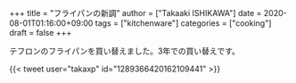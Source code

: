 +++
title = "フライパンの新調"
author = ["Takaaki ISHIKAWA"]
date = 2020-08-01T01:16:00+09:00
tags = ["kitchenware"]
categories = ["cooking"]
draft = false
+++

テフロンのフライパンを買い替えました。3年での買い替えです。  

{{< tweet user="takaxp" id="1289366420162109441" >}}